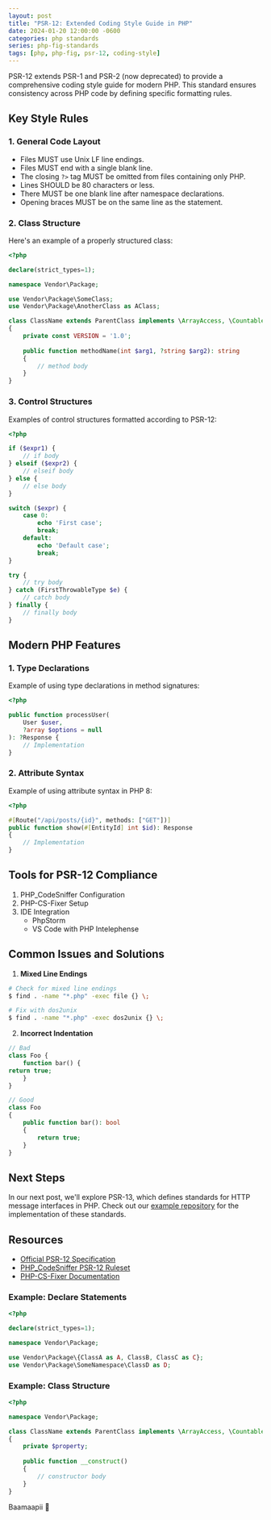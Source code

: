 ```yaml
---
layout: post
title: "PSR-12: Extended Coding Style Guide in PHP"
date: 2024-01-20 12:00:00 -0600
categories: php standards
series: php-fig-standards
tags: [php, php-fig, psr-12, coding-style]
---
```


PSR-12 extends PSR-1 and PSR-2 (now deprecated) to provide a comprehensive coding style guide for modern PHP. This standard ensures consistency across PHP code by defining specific formatting rules.

## Key Style Rules

### 1. General Code Layout

- Files MUST use Unix LF line endings.
- Files MUST end with a single blank line.
- The closing `?>` tag MUST be omitted from files containing only PHP.
- Lines SHOULD be 80 characters or less.
- There MUST be one blank line after namespace declarations.
- Opening braces MUST be on the same line as the statement.

### 2. Class Structure

Here's an example of a properly structured class:

```php
<?php

declare(strict_types=1);

namespace Vendor\Package;

use Vendor\Package\SomeClass;
use Vendor\Package\AnotherClass as AClass;

class ClassName extends ParentClass implements \ArrayAccess, \Countable
{
    private const VERSION = '1.0';
    
    public function methodName(int $arg1, ?string $arg2): string
    {
        // method body
    }
}
```

### 3. Control Structures

Examples of control structures formatted according to PSR-12:

```php
<?php

if ($expr1) {
    // if body
} elseif ($expr2) {
    // elseif body
} else {
    // else body
}

switch ($expr) {
    case 0:
        echo 'First case';
        break;
    default:
        echo 'Default case';
        break;
}

try {
    // try body
} catch (FirstThrowableType $e) {
    // catch body
} finally {
    // finally body
}
```

## Modern PHP Features

### 1. Type Declarations

Example of using type declarations in method signatures:

```php
<?php

public function processUser(
    User $user,
    ?array $options = null
): ?Response {
    // Implementation
}
```

### 2. Attribute Syntax

Example of using attribute syntax in PHP 8:

```php
<?php

#[Route("/api/posts/{id}", methods: ["GET"])]
public function show(#[EntityId] int $id): Response
{
    // Implementation
}
```

## Tools for PSR-12 Compliance

1. PHP_CodeSniffer Configuration
2. PHP-CS-Fixer Setup
3. IDE Integration
   - PhpStorm
   - VS Code with PHP Intelephense

## Common Issues and Solutions

1. **Mixed Line Endings**

```bash
# Check for mixed line endings
$ find . -name "*.php" -exec file {} \;

# Fix with dos2unix
$ find . -name "*.php" -exec dos2unix {} \;
```

2. **Incorrect Indentation**

```php
// Bad
class Foo {
    function bar() {
return true;
    }
}

// Good
class Foo
{
    public function bar(): bool
    {
        return true;
    }
}
```

## Next Steps

In our next post, we'll explore PSR-13, which defines standards for HTTP message interfaces in PHP. Check out our [example repository](https://github.com/yourusername/php-fig-guide/tree/psr-12) for the implementation of these standards.

## Resources

- [Official PSR-12 Specification](https://www.php-fig.org/psr/psr-12/)
- [PHP_CodeSniffer PSR-12 Ruleset](https://github.com/squizlabs/PHP_CodeSniffer/blob/master/src/Standards/PSR12/ruleset.xml)
- [PHP-CS-Fixer Documentation](https://github.com/FriendsOfPHP/PHP-CS-Fixer)

### Example: Declare Statements

```php
<?php

declare(strict_types=1);

namespace Vendor\Package;

use Vendor\Package\{ClassA as A, ClassB, ClassC as C};
use Vendor\Package\SomeNamespace\ClassD as D;
```

### Example: Class Structure

```php
<?php

namespace Vendor\Package;

class ClassName extends ParentClass implements \ArrayAccess, \Countable
{
    private $property;
    
    public function __construct()
    {
        // constructor body
    }
}
```

Baamaapii 👋
